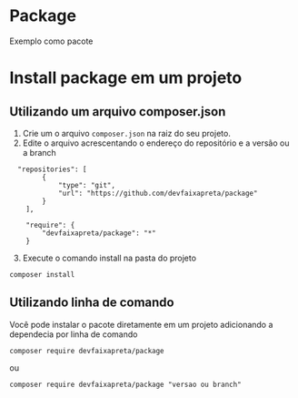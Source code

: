 # Package
Exemplo como pacote

# Install package em um projeto
## Utilizando um arquivo composer.json
1. Crie um o arquivo `composer.json` na raiz do seu projeto.
2. Edite o arquivo acrescentando o endereço do repositório e a versão ou a branch
```
  "repositories": [
        {
            "type": "git",
            "url": "https://github.com/devfaixapreta/package"
        }
    ],

    "require": {
        "devfaixapreta/package": "*"
    }
```
3. Execute o comando install na pasta do projeto
```
composer install
```

## Utilizando linha de comando
Você pode instalar o pacote diretamente em um projeto adicionando a dependecia por linha de comando
```
composer require devfaixapreta/package
```
ou
```
composer require devfaixapreta/package "versao ou branch"
```